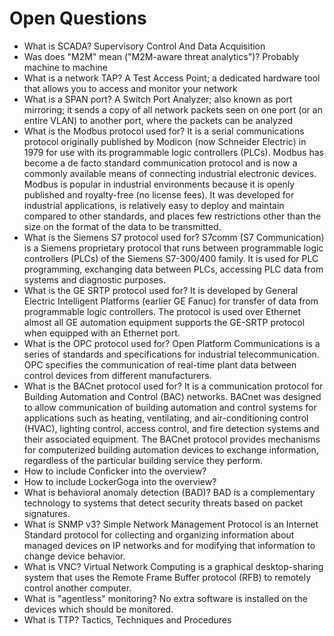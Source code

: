 # Open Questions

- What is SCADA? Supervisory Control And Data Acquisition
- Was does "M2M" mean ("M2M-aware threat analytics")? Probably machine to machine
- What is a network TAP? A Test Access Point; a dedicated hardware tool that allows you to access and monitor your network
- What is a SPAN port? A Switch Port Analyzer; also known as port mirroring; it sends a copy of all network packets seen on one port (or an entire VLAN) to another port, where the packets can be analyzed
- What is the Modbus protocol used for? It is a serial communications protocol originally published by Modicon (now Schneider Electric) in 1979 for use with its programmable logic controllers (PLCs). Modbus has become a de facto standard communication protocol and is now a commonly available means of connecting industrial electronic devices. Modbus is popular in industrial environments because it is openly published and royalty-free (no license fees). It was developed for industrial applications, is relatively easy to deploy and maintain compared to other standards, and places few restrictions other than the size on the format of the data to be transmitted.
- What is the Siemens S7 protocol used for? S7comm (S7 Communication) is a Siemens proprietary protocol that runs between programmable logic controllers (PLCs) of the Siemens S7-300/400 family. It is used for PLC programming, exchanging data between PLCs, accessing PLC data from systems and diagnostic purposes.
- What is the GE SRTP protocol used for? It is developed by General Electric Intelligent Platforms (earlier GE Fanuc) for transfer of data from programmable logic controllers. The protocol is used over Ethernet almost all GE automation equipment supports the GE-SRTP protocol when equipped with an Ethernet port.
- What is the OPC protocol used for? Open Platform Communications is a series of standards and specifications for industrial telecommunication. OPC specifies the communication of real-time plant data between control devices from different manufacturers.
- What is the BACnet protocol used for? It is a communication protocol for Building Automation and Control (BAC) networks. BACnet was designed to allow communication of building automation and control systems for applications such as heating, ventilating, and air-conditioning control (HVAC), lighting control, access control, and fire detection systems and their associated equipment. The BACnet protocol provides mechanisms for computerized building automation devices to exchange information, regardless of the particular building service they perform.
- How to include Conficker into the overview?
- How to include LockerGoga into the overview?
- What is behavioral anomaly detection (BAD)? BAD is a complementary technology to systems that detect security threats based on packet signatures.
- What is SNMP v3? Simple Network Management Protocol is an Internet Standard protocol for collecting and organizing information about managed devices on IP networks and for modifying that information to change device behavior.
- What is VNC? Virtual Network Computing is a graphical desktop-sharing system that uses the Remote Frame Buffer protocol (RFB) to remotely control another computer.
- What is "agentless" monitoring? No extra software is installed on the devices which should be monitored.
- What is TTP? Tactics, Techniques and Procedures
